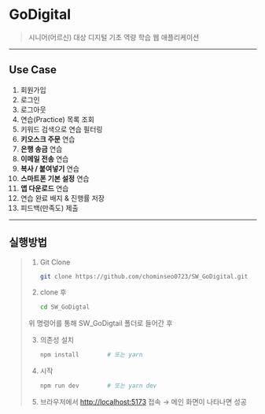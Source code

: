 # GoDigital
> 시니어(어르신) 대상 디지털 기초 역량 학습 웹 애플리케이션  

---

## Use Case
1. 회원가입  
2. 로그인  
3. 로그아웃  
4. 연습(Practice) 목록 조회  
5. 키워드 검색으로 연습 필터링  
6. **키오스크 주문** 연습  
7. **은행 송금** 연습  
8. **이메일 전송** 연습  
9. **복사 / 붙여넣기** 연습  
10. **스마트폰 기본 설정** 연습  
11. **앱 다운로드** 연습  
12. 연습 완료 배지 & 진행률 저장  
13. 피드백(만족도) 제출  

---

## 실행방법
> 1. Git Clone
>    ```bash
>    git clone https://github.com/chominseo0723/SW_GoDigital.git
>    ```
> 2. clone 후
>    ```bash
>    cd SW_GoDigtal
>    ```
> 위 명령어를 통해 SW_GoDigtail 폴더로 들어간 후
> 
>3. 의존성 설치  
>    ```bash
>    npm install        # 또는 yarn
>    ```  
> 5. 시작
>    ```bash
>    npm run dev        # 또는 yarn dev
>    ```  
> 6. 브라우저에서 <http://localhost:5173> 접속 → 메인 화면이 나타나면 성공
